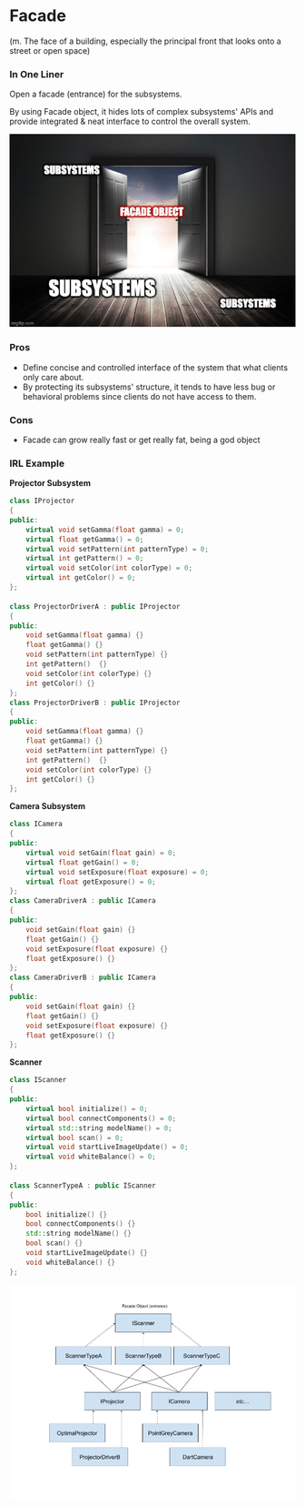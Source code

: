# Facade

(m. The face of a building, especially the principal front that looks onto a street or open space)

### In One Liner

Open a facade (entrance) for the subsystems.

By using Facade object, it hides lots of complex subsystems' APIs and provide integrated & neat interface to control the overall system.

![](./images/facade.jpg)

### Pros 

- Define concise and controlled interface of the system that what clients only care about. 
- By protecting its subsystems' structure, it tends to have less bug or behavioral problems since clients do not have access to them.

### Cons

- Facade can grow really fast or get really fat, being a god object 

### IRL Example

**Projector Subsystem**
```c++
class IProjector 
{
public:
    virtual void setGamma(float gamma) = 0;
    virtual float getGamma() = 0;
    virtual void setPattern(int patternType) = 0;
    virtual int getPattern() = 0;
    virtual void setColor(int colorType) = 0;
    virtual int getColor() = 0;
};

class ProjectorDriverA : public IProjector
{
public:    
    void setGamma(float gamma) {}
    float getGamma() {}
    void setPattern(int patternType) {}
    int getPattern()  {}
    void setColor(int colorType) {}
    int getColor() {}
};
class ProjectorDriverB : public IProjector
{
public:    
    void setGamma(float gamma) {}
    float getGamma() {}
    void setPattern(int patternType) {}
    int getPattern()  {}
    void setColor(int colorType) {}
    int getColor() {}
};
```

**Camera Subsystem**
```c++
class ICamera 
{
public:
    virtual void setGain(float gain) = 0;
    virtual float getGain() = 0;
    virtual void setExposure(float exposure) = 0;
    virtual float getExposure() = 0;
};
class CameraDriverA : public ICamera
{
public:    
    void setGain(float gain) {}
    float getGain() {}
    void setExposure(float exposure) {}
    float getExposure() {}
};
class CameraDriverB : public ICamera
{
public:    
    void setGain(float gain) {}
    float getGain() {}
    void setExposure(float exposure) {}
    float getExposure() {}
};
```

**Scanner**
```c++
class IScanner
{
public:
    virtual bool initialize() = 0;
    virtual bool connectComponents() = 0;
    virtual std::string modelName() = 0;
    virtual bool scan() = 0;
    virtual void startLiveImageUpdate() = 0;
    virtual void whiteBalance() = 0;
};

class ScannerTypeA : public IScanner
{
public:
    bool initialize() {}
    bool connectComponents() {}
    std::string modelName() {}
    bool scan() {}
    void startLiveImageUpdate() {}
    void whiteBalance() {}
};
```

![](./images/scanner_diagram.png)